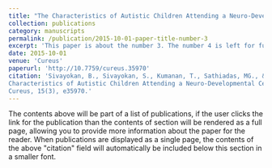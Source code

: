 ```yaml
---
title: "The Characteristics of Autistic Children Attending a Neuro-Developmental Center in Northern Sri Lanka"
collection: publications
category: manuscripts
permalink: /publication/2015-10-01-paper-title-number-3
excerpt: 'This paper is about the number 3. The number 4 is left for future work.'
date: 2015-10-01
venue: 'Cureus'
paperurl: 'http://10.7759/cureus.35970'
citation: 'Sivayokan, B., Sivayokan, S., Kumanan, T., Sathiadas, MG., & Sivapathamoorthy, T. (2023). The
Characteristics of Autistic Children Attending a Neuro-Developmental Center in Northern Sri Lanka.
Cureus, 15(3), e35970.'
---
```


The contents above will be part of a list of publications, if the user clicks the link for the publication than the contents of section will be rendered as a full page, allowing you to provide more information about the paper for the reader. When publications are displayed as a single page, the contents of the above "citation" field will automatically be included below this section in a smaller font.